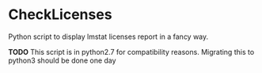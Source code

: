 # CheckLicenses
Python script to display lmstat licenses report in a fancy way.

**TODO** This script is in python2.7 for compatibility reasons. Migrating this to python3 should be done one day

